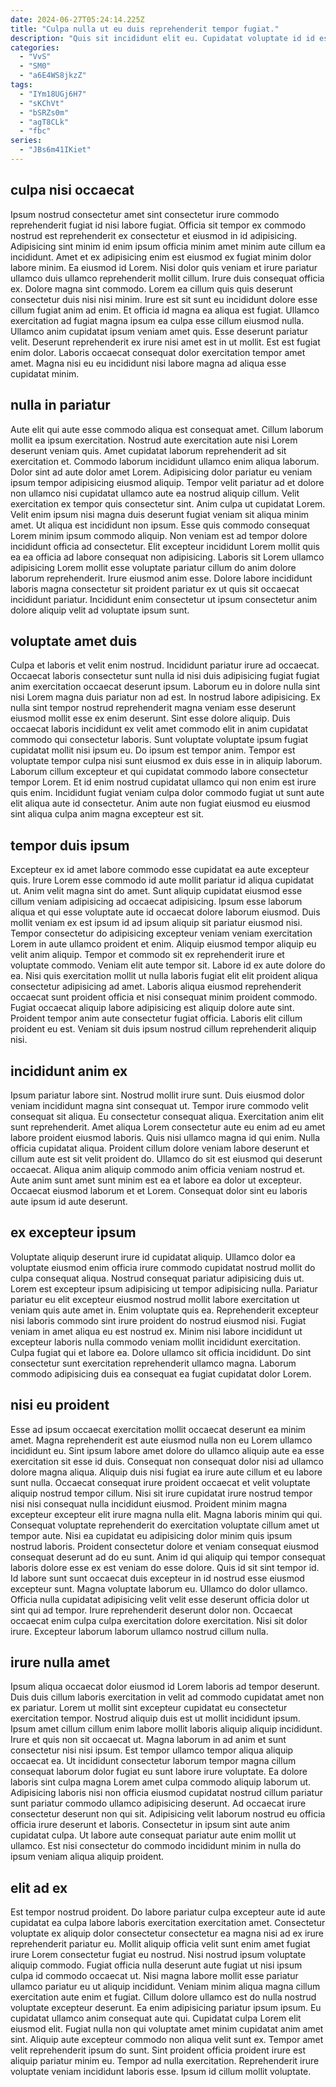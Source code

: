 ```yaml
---
date: 2024-06-27T05:24:14.225Z
title: "Culpa nulla ut eu duis reprehenderit tempor fugiat."
description: "Quis sit incididunt elit eu. Cupidatat voluptate id id esse aliquip cupidatat mollit eu ullamco veniam esse minim."
categories:
  - "VvS"
  - "SM0"
  - "a6E4WS8jkzZ"
tags:
  - "IYm18UGj6H7"
  - "sKChVt"
  - "bSRZs0m"
  - "agT8CLk"
  - "fbc"
series:
  - "JBs6m41IKiet"
---
```



## culpa nisi occaecat

Ipsum nostrud consectetur amet sint consectetur irure commodo reprehenderit fugiat id nisi labore fugiat. Officia sit tempor ex commodo nostrud est reprehenderit ex consectetur et eiusmod in id adipisicing. Adipisicing sint minim id enim ipsum officia minim amet minim aute cillum ea incididunt. Amet et ex adipisicing enim est eiusmod ex fugiat minim dolor labore minim. Ea eiusmod id Lorem.
Nisi dolor quis veniam et irure pariatur ullamco duis ullamco reprehenderit mollit cillum. Irure duis consequat officia ex. Dolore magna sint commodo. Lorem ea cillum quis quis deserunt consectetur duis nisi nisi minim. Irure est sit sunt eu incididunt dolore esse cillum fugiat anim ad enim. Et officia id magna ea aliqua est fugiat. Ullamco exercitation ad fugiat magna ipsum ea culpa esse cillum eiusmod nulla.
Ullamco anim cupidatat ipsum veniam amet quis. Esse deserunt pariatur velit. Deserunt reprehenderit ex irure nisi amet est in ut mollit. Est est fugiat enim dolor. Laboris occaecat consequat dolor exercitation tempor amet amet. Magna nisi eu eu incididunt nisi labore magna ad aliqua esse cupidatat minim.

## nulla in pariatur

Aute elit qui aute esse commodo aliqua est consequat amet. Cillum laborum mollit ea ipsum exercitation. Nostrud aute exercitation aute nisi Lorem deserunt veniam quis. Amet cupidatat laborum reprehenderit ad sit exercitation et. Commodo laborum incididunt ullamco enim aliqua laborum. Dolor sint ad aute dolor amet Lorem. Adipisicing dolor pariatur eu veniam ipsum tempor adipisicing eiusmod aliquip. Tempor velit pariatur ad et dolore non ullamco nisi cupidatat ullamco aute ea nostrud aliquip cillum.
Velit exercitation ex tempor quis consectetur sint. Anim culpa ut cupidatat Lorem. Velit enim ipsum nisi magna duis deserunt fugiat veniam sit aliqua minim amet. Ut aliqua est incididunt non ipsum.
Esse quis commodo consequat Lorem minim ipsum commodo aliquip. Non veniam est ad tempor dolore incididunt officia ad consectetur. Elit excepteur incididunt Lorem mollit quis ea ea officia ad labore consequat non adipisicing. Laboris sit Lorem ullamco adipisicing Lorem mollit esse voluptate pariatur cillum do anim dolore laborum reprehenderit. Irure eiusmod anim esse. Dolore labore incididunt laboris magna consectetur sit proident pariatur ex ut quis sit occaecat incididunt pariatur. Incididunt enim consectetur ut ipsum consectetur anim dolore aliquip velit ad voluptate ipsum sunt.

## voluptate amet duis

Culpa et laboris et velit enim nostrud. Incididunt pariatur irure ad occaecat. Occaecat laboris consectetur sunt nulla id nisi duis adipisicing fugiat fugiat anim exercitation occaecat deserunt ipsum. Laborum eu in dolore nulla sint nisi Lorem magna duis pariatur non ad est. In nostrud labore adipisicing. Ex nulla sint tempor nostrud reprehenderit magna veniam esse deserunt eiusmod mollit esse ex enim deserunt. Sint esse dolore aliquip.
Duis occaecat laboris incididunt ex velit amet commodo elit in anim cupidatat commodo qui consectetur laboris. Sunt voluptate voluptate ipsum fugiat cupidatat mollit nisi ipsum eu. Do ipsum est tempor anim. Tempor est voluptate tempor culpa nisi sunt eiusmod ex duis esse in in aliquip laborum.
Laborum cillum excepteur et qui cupidatat commodo labore consectetur tempor Lorem. Et id enim nostrud cupidatat ullamco qui non enim est irure quis enim. Incididunt fugiat veniam culpa dolor commodo fugiat ut sunt aute elit aliqua aute id consectetur. Anim aute non fugiat eiusmod eu eiusmod sint aliqua culpa anim magna excepteur est sit.

## tempor duis ipsum

Excepteur ex id amet labore commodo esse cupidatat ea aute excepteur quis. Irure Lorem esse commodo id aute mollit pariatur id aliqua cupidatat ut. Anim velit magna sint do amet. Sunt aliquip cupidatat eiusmod esse cillum veniam adipisicing ad occaecat adipisicing. Ipsum esse laborum aliqua et qui esse voluptate aute id occaecat dolore laborum eiusmod. Duis mollit veniam ex est ipsum id ad ipsum aliquip sit pariatur eiusmod nisi. Tempor consectetur do adipisicing excepteur veniam veniam exercitation Lorem in aute ullamco proident et enim.
Aliquip eiusmod tempor aliquip eu velit anim aliquip. Tempor et commodo sit ex reprehenderit irure et voluptate commodo. Veniam elit aute tempor sit. Labore id ex aute dolore do ea. Nisi quis exercitation mollit ut nulla laboris fugiat elit elit proident aliqua consectetur adipisicing ad amet.
Laboris aliqua eiusmod reprehenderit occaecat sunt proident officia et nisi consequat minim proident commodo. Fugiat occaecat aliquip labore adipisicing est aliquip dolore aute sint. Proident tempor anim aute consectetur fugiat officia. Laboris elit cillum proident eu est. Veniam sit duis ipsum nostrud cillum reprehenderit aliquip nisi.

## incididunt anim ex

Ipsum pariatur labore sint. Nostrud mollit irure sunt. Duis eiusmod dolor veniam incididunt magna sint consequat ut. Tempor irure commodo velit consequat sit aliqua. Eu consectetur consequat aliqua.
Exercitation anim elit sunt reprehenderit. Amet aliqua Lorem consectetur aute eu enim ad eu amet labore proident eiusmod laboris. Quis nisi ullamco magna id qui enim. Nulla officia cupidatat aliqua.
Proident cillum dolore veniam labore deserunt et cillum aute est sit velit proident do. Ullamco do sit est eiusmod qui deserunt occaecat. Aliqua anim aliquip commodo anim officia veniam nostrud et. Aute anim sunt amet sunt minim est ea et labore ea dolor ut excepteur. Occaecat eiusmod laborum et et Lorem. Consequat dolor sint eu laboris aute ipsum id aute deserunt.

## ex excepteur ipsum

Voluptate aliquip deserunt irure id cupidatat aliquip. Ullamco dolor ea voluptate eiusmod enim officia irure commodo cupidatat nostrud mollit do culpa consequat aliqua. Nostrud consequat pariatur adipisicing duis ut. Lorem est excepteur ipsum adipisicing ut tempor adipisicing nulla.
Pariatur pariatur eu elit excepteur eiusmod nostrud mollit labore exercitation ut veniam quis aute amet in. Enim voluptate quis ea. Reprehenderit excepteur nisi laboris commodo sint irure proident do nostrud eiusmod nisi. Fugiat veniam in amet aliqua eu est nostrud ex. Minim nisi labore incididunt ut excepteur laboris nulla commodo veniam mollit incididunt exercitation.
Culpa fugiat qui et labore ea. Dolore ullamco sit officia incididunt. Do sint consectetur sunt exercitation reprehenderit ullamco magna. Laborum commodo adipisicing duis ea consequat ea fugiat cupidatat dolor Lorem.

## nisi eu proident

Esse ad ipsum occaecat exercitation mollit occaecat deserunt ea minim amet. Magna reprehenderit est aute eiusmod nulla non eu Lorem ullamco incididunt eu. Sint ipsum labore amet dolore do ullamco aliquip aute ea esse exercitation sit esse id duis. Consequat non consequat dolor nisi ad ullamco dolore magna aliqua. Aliquip duis nisi fugiat ea irure aute cillum et eu labore sunt nulla. Occaecat consequat irure proident occaecat et velit voluptate aliquip nostrud tempor cillum.
Nisi sit irure cupidatat irure nostrud tempor nisi nisi consequat nulla incididunt eiusmod. Proident minim magna excepteur excepteur elit irure magna nulla elit. Magna laboris minim qui qui. Consequat voluptate reprehenderit do exercitation voluptate cillum amet ut tempor aute. Nisi ea cupidatat eu adipisicing dolor minim quis ipsum nostrud laboris. Proident consectetur dolore et veniam consequat eiusmod consequat deserunt ad do eu sunt. Anim id qui aliquip qui tempor consequat laboris dolore esse ex est veniam do esse dolore. Quis id sit sint tempor id.
Id labore sunt sunt occaecat duis excepteur in id nostrud esse eiusmod excepteur sunt. Magna voluptate laborum eu. Ullamco do dolor ullamco. Officia nulla cupidatat adipisicing velit velit esse deserunt officia dolor ut sint qui ad tempor. Irure reprehenderit deserunt dolor non. Occaecat occaecat enim culpa culpa exercitation dolore exercitation. Nisi sit dolor irure. Excepteur laborum laborum ullamco nostrud cillum nulla.

## irure nulla amet

Ipsum aliqua occaecat dolor eiusmod id Lorem laboris ad tempor deserunt. Duis duis cillum laboris exercitation in velit ad commodo cupidatat amet non ex pariatur. Lorem ut mollit sint excepteur cupidatat eu consectetur exercitation tempor. Nostrud aliquip duis est ut mollit incididunt ipsum. Ipsum amet cillum cillum enim labore mollit laboris aliquip aliquip incididunt. Irure et quis non sit occaecat ut.
Magna laborum in ad anim et sunt consectetur nisi nisi ipsum. Est tempor ullamco tempor aliqua aliquip occaecat ea. Ut incididunt consectetur laborum tempor magna cillum consequat laborum dolor fugiat eu sunt labore irure voluptate. Ea dolore laboris sint culpa magna Lorem amet culpa commodo aliquip laborum ut. Adipisicing laboris nisi non officia eiusmod cupidatat nostrud cillum pariatur sunt pariatur commodo ullamco adipisicing deserunt. Ad occaecat irure consectetur deserunt non qui sit.
Adipisicing velit laborum nostrud eu officia officia irure deserunt et laboris. Consectetur in ipsum sint aute anim cupidatat culpa. Ut labore aute consequat pariatur aute enim mollit ut ullamco. Est nisi consectetur do commodo incididunt minim in nulla do ipsum veniam aliqua aliquip proident.

## elit ad ex

Est tempor nostrud proident. Do labore pariatur culpa excepteur aute id aute cupidatat ea culpa labore laboris exercitation exercitation amet. Consectetur voluptate ex aliquip dolor consectetur consectetur ea magna nisi ad ex irure reprehenderit pariatur eu. Mollit aliquip officia velit sunt enim amet fugiat irure Lorem consectetur fugiat eu nostrud. Nisi nostrud ipsum voluptate aliquip commodo. Fugiat officia nulla deserunt aute fugiat ut nisi ipsum culpa id commodo occaecat ut.
Nisi magna labore mollit esse pariatur ullamco pariatur eu ut aliquip incididunt. Veniam minim aliqua magna cillum exercitation aute enim et fugiat. Cillum dolore ullamco est do nulla nostrud voluptate excepteur deserunt. Ea enim adipisicing pariatur ipsum ipsum. Eu cupidatat ullamco anim consequat aute qui.
Cupidatat culpa Lorem elit eiusmod elit. Fugiat nulla non qui voluptate amet minim cupidatat anim amet sint. Aliquip aute excepteur commodo non aliqua velit sunt ex. Tempor amet velit reprehenderit ipsum do sunt. Sint proident officia proident irure est aliquip pariatur minim eu. Tempor ad nulla exercitation. Reprehenderit irure voluptate veniam incididunt laboris esse. Ipsum id cillum mollit voluptate.

